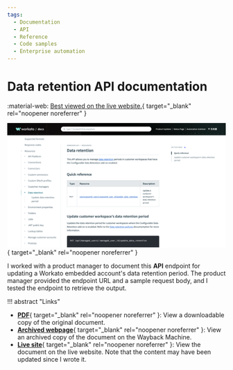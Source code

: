 ```yaml
---
tags:
  - Documentation
  - API
  - Reference
  - Code samples
  - Enterprise automation
---
```


# Data retention API documentation

:material-web: [Best viewed on the live website.](https://docs.workato.com/oem/oem-api/data-retention.html){ target="_blank" rel="noopener noreferrer" }

[![Data retention API documentation screenshot](images/thumb-doc-embedded-api-data-retention.png)](https://docs.workato.com/oem/oem-api/data-retention.html){ target="_blank" rel="noopener noreferrer" }

I worked with a product manager to document this **API** endpoint for updating a Workato embedded account's data retention period. The product manager provided the endpoint URL and a sample request body, and I tested the endpoint to retrieve the output.

!!! abstract "Links"
    <ul class="star-list"><li>[**PDF**](pdfs/doc-embedded-api-data-retention.pdf){ target="_blank" rel="noopener noreferrer" }: View a downloadable copy of the original document.</li>
    <li>[**Archived webpage**](https://web.archive.org/web/20240501115106/https://docs.workato.com/oem/oem-api/data-retention.html){ target="_blank" rel="noopener noreferrer" }: View an archived copy of the document on the Wayback Machine.</li>
    <li class="star-bullet" title="Recommended view">[**Live site**](https://docs.workato.com/oem/oem-api/data-retention.html){ target="_blank" rel="noopener noreferrer" }: View the document on the live website. Note that the content may have been updated since I wrote it.</li></ul>